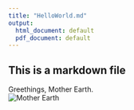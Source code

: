 ```yaml
---
title: "HelloWorld.md"
output:
  html_document: default
  pdf_document: default
---
```



## This is a markdown file
Greethings, Mother Earth.
 <br />
![Mother Earth](https://cdn11.bigcommerce.com/s-umy1zywf53/images/stencil/300x300/b/apirrjuq2__69402.original.jpg)